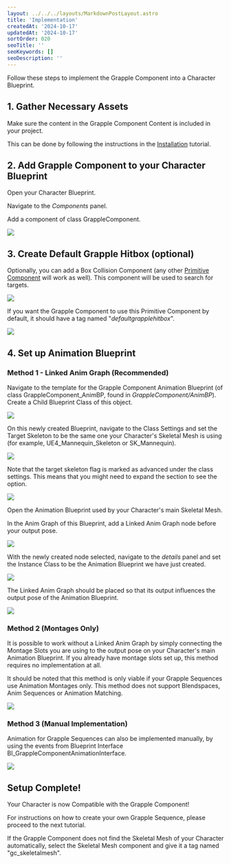 ```yaml
---
layout: ../../../layouts/MarkdownPostLayout.astro
title: 'Implementation'
createdAt: '2024-10-17'
updatedAt: '2024-10-17'
sortOrder: 020
seoTitle: ''
seoKeywords: []
seoDescription: ''
---
```


Follow these steps to implement the Grapple Component into a Character Blueprint.

## 1. Gather Necessary Assets

Make sure the content in the Grapple Component Content is included in your project.

This can be done by following the instructions in the [Installation](/grapple-component/6-tutorials/010-installation) tutorial.

## 2. Add Grapple Component to your Character Blueprint

Open your Character Blueprint.

Navigate to the *Components* panel.

Add a component of class <span class="object">GrappleComponent</span>.

![](../../../assets/grapple-component/add-component.jpg)

## 3. Create Default Grapple Hitbox (optional)

Optionally, you can add a Box Collision Component (any other [Primitive Component](https://docs.unrealengine.com/en-US/ProgrammingAndScripting/ProgrammingWithCPP/UnrealArchitecture/Actors/Components/index.html#primitivecomponents) will work as well). This component will be used to search for targets.

![](../../../assets/grapple-component/add-box-component.jpg)

If you want the Grapple Component to use this Primitive Component by default, it should have a tag named "*defaultgrapplehitbox*".

![](../../../assets/grapple-component/default-grapple-hitbox.jpg)

## 4. Set up Animation Blueprint 

### Method 1 - Linked Anim Graph (Recommended)

Navigate to the template for the Grapple Component Animation Blueprint (of class <span class="object">GrappleComponent_AnimBP</span>, found in *GrappleComponent/AnimBP*). Create a Child Blueprint Class of this object. 

![](../../../assets/grapple-component/gc-abp.jpg)

On this newly created Blueprint, navigate to the Class Settings and set the <span class="variable">Target Skeleton</span> to be the same one your Character's Skeletal Mesh is using (for example, <span class="object">UE4_Mannequin_Skeleton</span> or <span class="object">SK_Mannequin</span>).

![](../../../assets/grapple-component/skeleton.jpg)

Note that the target skeleton flag is marked as advanced under the class settings. This means that you might need to expand the section to see the option.

![](../../../assets/grapple-component/advanced.jpg)

Open the Animation Blueprint used by your Character's main Skeletal Mesh.

In the Anim Graph of this Blueprint, add a <span class="function">Linked Anim Graph</span> node before your output pose.

![](../../../assets/grapple-component/linked-graph.jpg)

With the newly created node selected, navigate to the *details* panel and set the <span class="variable">Instance Class</span> to be the Animation Blueprint we have just created.

![](../../../assets/grapple-component/details-instance-class.jpg)

The Linked Anim Graph should be placed so that its output influences the output pose of the Animation Blueprint. 

![](../../../assets/grapple-component/linked-graph-method.jpg)

### Method 2 (Montages Only)

It is possible to work without a Linked Anim Graph by simply connecting the Montage Slots you are using to the output pose on your Character's main Animation Blueprint. If you already have montage slots set up, this method requires no implementation at all. 

<div class="note">It should be noted that this method is only viable if your Grapple Sequences use Animation Montages only. This method does not support Blendspaces, Anim Sequences or Animation Matching.</div>

![](../../../assets/grapple-component/montage-method.jpg)

### Method 3 (Manual Implementation)

Animation for Grapple Sequences can also be implemented manually, by using the events from Blueprint Interface <span class="object">BI_GrappleComponentAnimationInterface</span>.

![](../../../assets/grapple-component/manual-impl.jpg)

## Setup Complete!

Your Character is now Compatible with the Grapple Component!

For instructions on how to create your own Grapple Sequence, please proceed to the next tutorial.

<div class="note">If the Grapple Component does not find the Skeletal Mesh of your Character automatically, select the Skeletal Mesh component and give it a tag named "gc_skeletalmesh".</div>



